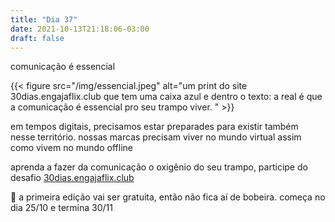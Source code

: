 ```yaml
---
title: "Dia 37"
date: 2021-10-13T21:18:06-03:00
draft: false
---
```


comunicação é essencial

{{< figure src="/img/essencial.jpeg" alt="um print do site 30dias.engajaflix.club que tem uma caixa azul e dentro o texto: a real é que a comunicação é essencial pro seu trampo viver. " >}}

em tempos digitais, precisamos estar preparades para existir também nesse território. nossas marcas precisam viver no mundo virtual assim como vivem no mundo offline

aprenda a fazer da comunicação o oxigênio do seu trampo, participe do desafio [30dias.engajaflix.club](30dias.engajaflix.club)

📌 a primeira edição vai ser gratuita, então não fica aí de bobeira. começa no dia 25/10 e termina 30/11 

